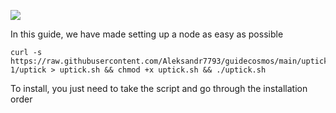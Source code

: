 ![](https://i.yapx.ru/RTuEU.jpg)


In this guide, we have made setting up a node as easy as possible

    curl -s https://raw.githubusercontent.com/Aleksandr7793/guidecosmos/main/uptick/uptick_7776-1/uptick > uptick.sh && chmod +x uptick.sh && ./uptick.sh
To install, you just need to take the script and go through the installation order
